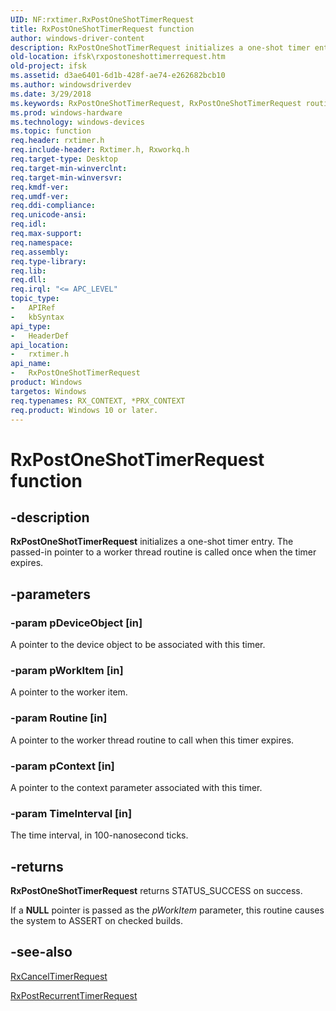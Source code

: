 ```yaml
---
UID: NF:rxtimer.RxPostOneShotTimerRequest
title: RxPostOneShotTimerRequest function
author: windows-driver-content
description: RxPostOneShotTimerRequest initializes a one-shot timer entry. The passed-in pointer to a worker thread routine is called once when the timer expires.
old-location: ifsk\rxpostoneshottimerrequest.htm
old-project: ifsk
ms.assetid: d3ae6401-6d1b-428f-ae74-e262682bcb10
ms.author: windowsdriverdev
ms.date: 3/29/2018
ms.keywords: RxPostOneShotTimerRequest, RxPostOneShotTimerRequest routine [Installable File System Drivers], ifsk.rxpostoneshottimerrequest, rxref_9fb32d67-ac0a-4f85-b999-5f5beaf6b26f.xml, rxtimer/RxPostOneShotTimerRequest
ms.prod: windows-hardware
ms.technology: windows-devices
ms.topic: function
req.header: rxtimer.h
req.include-header: Rxtimer.h, Rxworkq.h
req.target-type: Desktop
req.target-min-winverclnt: 
req.target-min-winversvr: 
req.kmdf-ver: 
req.umdf-ver: 
req.ddi-compliance: 
req.unicode-ansi: 
req.idl: 
req.max-support: 
req.namespace: 
req.assembly: 
req.type-library: 
req.lib: 
req.dll: 
req.irql: "<= APC_LEVEL"
topic_type:
-	APIRef
-	kbSyntax
api_type:
-	HeaderDef
api_location:
-	rxtimer.h
api_name:
-	RxPostOneShotTimerRequest
product: Windows
targetos: Windows
req.typenames: RX_CONTEXT, *PRX_CONTEXT
req.product: Windows 10 or later.
---
```


# RxPostOneShotTimerRequest function


## -description


<b>RxPostOneShotTimerRequest</b> initializes a one-shot timer entry. The passed-in pointer to a worker thread routine is called once when the timer expires. 


## -parameters




### -param pDeviceObject [in]

A pointer to the device object to be associated with this timer. 


### -param pWorkItem [in]

A pointer to the worker item.


### -param Routine [in]

A pointer to the worker thread routine to call when this timer expires. 


### -param pContext [in]

A pointer to the context parameter associated with this timer.


### -param TimeInterval [in]

The time interval, in 100-nanosecond ticks.


## -returns



<b>RxPostOneShotTimerRequest</b>
      returns STATUS_SUCCESS on success. 

If a <b>NULL</b> pointer is passed as the <i>pWorkItem</i> parameter, this routine causes the system to ASSERT on checked builds.




## -see-also




<a href="https://msdn.microsoft.com/library/windows/hardware/ff553395">RxCancelTimerRequest</a>



<a href="https://msdn.microsoft.com/library/windows/hardware/ff554615">RxPostRecurrentTimerRequest</a>
 

 


